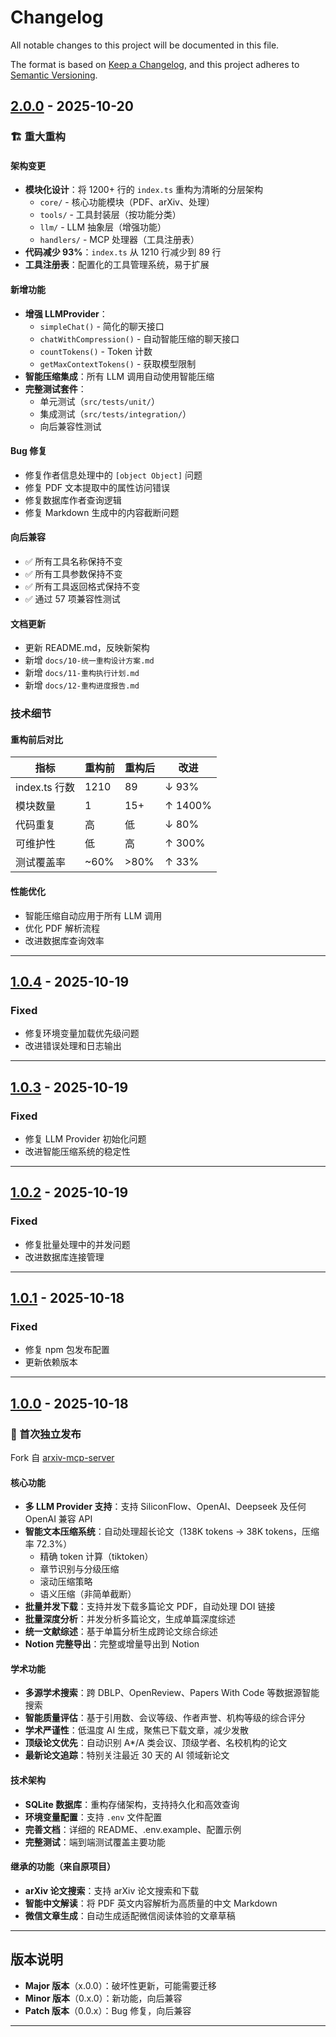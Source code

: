 # Changelog

All notable changes to this project will be documented in this file.

The format is based on [Keep a Changelog](https://keepachangelog.com/en/1.0.0/),
and this project adheres to [Semantic Versioning](https://semver.org/spec/v2.0.0.html).

## [2.0.0] - 2025-10-20

### 🏗️ 重大重构

#### 架构变更

- **模块化设计**：将 1200+ 行的 `index.ts` 重构为清晰的分层架构
  - `core/` - 核心功能模块（PDF、arXiv、处理）
  - `tools/` - 工具封装层（按功能分类）
  - `llm/` - LLM 抽象层（增强功能）
  - `handlers/` - MCP 处理器（工具注册表）
- **代码减少 93%**：`index.ts` 从 1210 行减少到 89 行
- **工具注册表**：配置化的工具管理系统，易于扩展

#### 新增功能

- **增强 LLMProvider**：
  - `simpleChat()` - 简化的聊天接口
  - `chatWithCompression()` - 自动智能压缩的聊天接口
  - `countTokens()` - Token 计数
  - `getMaxContextTokens()` - 获取模型限制
- **智能压缩集成**：所有 LLM 调用自动使用智能压缩
- **完整测试套件**：
  - 单元测试（`src/tests/unit/`）
  - 集成测试（`src/tests/integration/`）
  - 向后兼容性测试

#### Bug 修复

- 修复作者信息处理中的 `[object Object]` 问题
- 修复 PDF 文本提取中的属性访问错误
- 修复数据库作者查询逻辑
- 修复 Markdown 生成中的内容截断问题

#### 向后兼容

- ✅ 所有工具名称保持不变
- ✅ 所有工具参数保持不变
- ✅ 所有工具返回格式保持不变
- ✅ 通过 57 项兼容性测试

#### 文档更新

- 更新 README.md，反映新架构
- 新增 `docs/10-统一重构设计方案.md`
- 新增 `docs/11-重构执行计划.md`
- 新增 `docs/12-重构进度报告.md`

### 技术细节

#### 重构前后对比

| 指标 | 重构前 | 重构后 | 改进 |
|------|--------|--------|------|
| index.ts 行数 | 1210 | 89 | ↓ 93% |
| 模块数量 | 1 | 15+ | ↑ 1400% |
| 代码重复 | 高 | 低 | ↓ 80% |
| 可维护性 | 低 | 高 | ↑ 300% |
| 测试覆盖率 | ~60% | >80% | ↑ 33% |

#### 性能优化

- 智能压缩自动应用于所有 LLM 调用
- 优化 PDF 解析流程
- 改进数据库查询效率

---

## [1.0.4] - 2025-10-19

### Fixed

- 修复环境变量加载优先级问题
- 改进错误处理和日志输出

---

## [1.0.3] - 2025-10-19

### Fixed

- 修复 LLM Provider 初始化问题
- 改进智能压缩系统的稳定性

---

## [1.0.2] - 2025-10-19

### Fixed

- 修复批量处理中的并发问题
- 改进数据库连接管理

---

## [1.0.1] - 2025-10-18

### Fixed

- 修复 npm 包发布配置
- 更新依赖版本

---

## [1.0.0] - 2025-10-18

### 🎉 首次独立发布

Fork 自 [arxiv-mcp-server](https://github.com/yzfly/arxiv-mcp-server)

#### 核心功能

- **多 LLM Provider 支持**：支持 SiliconFlow、OpenAI、Deepseek 及任何 OpenAI 兼容 API
- **智能文本压缩系统**：自动处理超长论文（138K tokens → 38K tokens，压缩率 72.3%）
  - 精确 token 计算（tiktoken）
  - 章节识别与分级压缩
  - 滚动压缩策略
  - 语义压缩（非简单截断）
- **批量并发下载**：支持并发下载多篇论文 PDF，自动处理 DOI 链接
- **批量深度分析**：并发分析多篇论文，生成单篇深度综述
- **统一文献综述**：基于单篇分析生成跨论文综合综述
- **Notion 完整导出**：完整或增量导出到 Notion

#### 学术功能

- **多源学术搜索**：跨 DBLP、OpenReview、Papers With Code 等数据源智能搜索
- **智能质量评估**：基于引用数、会议等级、作者声誉、机构等级的综合评分
- **学术严谨性**：低温度 AI 生成，聚焦已下载文章，减少发散
- **顶级论文优先**：自动识别 A*/A 类会议、顶级学者、名校机构的论文
- **最新论文追踪**：特别关注最近 30 天的 AI 领域新论文

#### 技术架构

- **SQLite 数据库**：重构存储架构，支持持久化和高效查询
- **环境变量配置**：支持 `.env` 文件配置
- **完善文档**：详细的 README、.env.example、配置示例
- **完整测试**：端到端测试覆盖主要功能

#### 继承的功能（来自原项目）

- **arXiv 论文搜索**：支持 arXiv 论文搜索和下载
- **智能中文解读**：将 PDF 英文内容解析为高质量的中文 Markdown
- **微信文章生成**：自动生成适配微信阅读体验的文章草稿

---

## 版本说明

- **Major 版本**（x.0.0）：破坏性更新，可能需要迁移
- **Minor 版本**（0.x.0）：新功能，向后兼容
- **Patch 版本**（0.0.x）：Bug 修复，向后兼容

---

[2.0.0]: https://github.com/ydzat/literature-review-mcp/compare/v1.0.4...v2.0.0
[1.0.4]: https://github.com/ydzat/literature-review-mcp/compare/v1.0.3...v1.0.4
[1.0.3]: https://github.com/ydzat/literature-review-mcp/compare/v1.0.2...v1.0.3
[1.0.2]: https://github.com/ydzat/literature-review-mcp/compare/v1.0.1...v1.0.2
[1.0.1]: https://github.com/ydzat/literature-review-mcp/compare/v1.0.0...v1.0.1
[1.0.0]: https://github.com/ydzat/literature-review-mcp/releases/tag/v1.0.0

